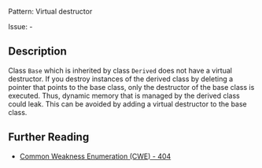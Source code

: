 Pattern: Virtual destructor

Issue: -

## Description

Class `Base` which is inherited by class `Derived` does not have a virtual destructor. If you destroy instances of the derived class by deleting a pointer that points to the base class, only the destructor of the base class is executed. Thus, dynamic memory that is managed by the derived class could leak. This can be avoided by adding a virtual destructor to the base class.

## Further Reading

* [Common Weakness Enumeration (CWE) - 404](https://cwe.mitre.org/data/definitions/404.html)